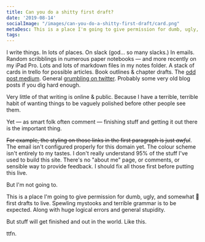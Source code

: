 ```yaml
---
title: Can you do a shitty first draft?
date: '2019-08-14'
socialImage: "/images/can-you-do-a-shitty-first-draft/card.png"
metaDesc: This is a place I'm going to give permission for dumb, ugly, and somewhat 💩 first drafts to live. Spewling mystooks and terrible grammar is to be expected. Along with huge logical errors and general stupidity.
tags: 
---
```


I write things. In lots of places. On slack (god… so many slacks.) In emails. Random scribblings in numerous paper notebooks — and more recently on my iPad Pro. Lots and lots of markdown files in my notes folder. A stack of cards in trello for possible articles. Book outlines & chapter drafts. The [odd post medium](https://medium.com/@adrianh). General [grumbling on twitter](https://twitter.com/adrianh). Probably some very old blog posts if you dig hard enough.

Very little of that writing is online & public. Because I have a terrible, terrible habit of wanting things to be vaguely polished before other people see them.

Yet — as smart folk often comment — finishing stuff and getting it out there is the important thing.

~~For example, the styling on those links in the first paragraph is just _awful_~~. The email isn't configured properly for this domain yet. The colour scheme isn't entirely to my tastes. I don't really understand 95% of the stuff I've used to build this site. There's no "about me" page, or comments, or sensible way to provide feedback. I should fix all those first before putting this live. 

But I'm not going to.

This is a place I'm going to give permission for dumb, ugly, and somewhat 💩 first drafts to live. Spewling mystooks and terrible grammar is to be expected. Along with huge logical errors and general stupidity.

But stuff will get finished and out in the world. Like this.

ttfn.


